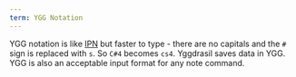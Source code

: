 ```yaml
---
term: YGG Notation
---
```

YGG notation is like [IPN](https://en.wikipedia.org/wiki/Scientific_pitch_notation) but faster to type - there are no capitals and the `#` sign is replaced with `s`. So `C#4` becomes `cs4`. Yggdrasil saves data in YGG. YGG is also an acceptable input format for any note command.